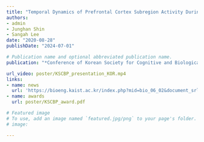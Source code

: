 ```yaml
---
title: "Temporal Dynamics of Prefrontal Cortex Subregion Activity During Working Memory Task: An fNIRS Study"
authors:
- admin
- Junghan Shin
- Sangah Lee
date: "2020-08-28"
publishDate: "2024-07-01"

# Publication name and optional abbreviated publication name.
publication: "*Conference of Korean Society for Cognitive and Biological Psychology* ***(KSCBP)***"

url_video: poster/KSCBP_presentation_KOR.mp4
links:
- name: news
  url: 'https://bioeng.kaist.ac.kr/index.php?mid=bio_06_02&document_srl=14445'
- name: awards
  url: poster/KSCBP_award.pdf

# Featured image
# To use, add an image named `featured.jpg/png` to your page's folder. 
# image:

---
```

